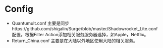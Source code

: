 # Config
* Quantumult.conf
主要是同步https://github.com/shigalin/Surge/blob/master/Shadowrocket_Lite.conf 配置，根据Filter Action添加相关服务服务器选择，如Apple，Netflix。
* Return_China.conf 主要是在大陆以外地区使用大陆的相关服务。

